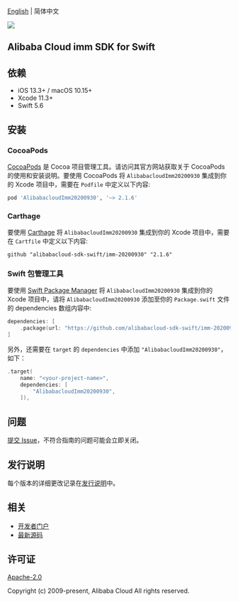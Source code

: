 [English](README.md) | 简体中文

![](https://aliyunsdk-pages.alicdn.com/icons/AlibabaCloud.svg)

## Alibaba Cloud imm SDK for Swift

## 依赖

- iOS 13.3+ / macOS 10.15+
- Xcode 11.3+
- Swift 5.6

## 安装

### CocoaPods

[CocoaPods](https://cocoapods.org) 是 Cocoa 项目管理工具。请访问其官方网站获取关于 CocoaPods 的使用和安装说明。要使用 CocoaPods 将 `AlibabacloudImm20200930` 集成到你的 Xcode 项目中，需要在 `Podfile` 中定义以下内容:

```ruby
pod 'AlibabacloudImm20200930', '~> 2.1.6'
```

### Carthage

要使用 [Carthage](https://github.com/Carthage/Carthage) 将 `AlibabacloudImm20200930` 集成到你的 Xcode 项目中，需要在 `Cartfile` 中定义以下内容:

```ogdl
github "alibabacloud-sdk-swift/imm-20200930" "2.1.6"
```

### Swift 包管理工具

要使用 [Swift Package Manager](https://swift.org/package-manager/) 将 `AlibabacloudImm20200930` 集成到你的 Xcode 项目中，请将 `AlibabacloudImm20200930` 添加至你的 `Package.swift` 文件的 dependencies 数组内容中:

```swift
dependencies: [
    .package(url: "https://github.com/alibabacloud-sdk-swift/imm-20200930.git", from: "2.1.6")
]
```

另外，还需要在 `target` 的 `dependencies` 中添加 `"AlibabacloudImm20200930"`，如下：

```swift
.target(
    name: "<your-project-name>",
    dependencies: [
        "AlibabacloudImm20200930",
    ]),
```

## 问题

[提交 Issue](https://github.com/alibabacloud-sdk-swift/imm-20200930/issues/new)，不符合指南的问题可能会立即关闭。

## 发行说明

每个版本的详细更改记录在[发行说明](./ChangeLog.txt)中。

## 相关

* [开发者门户](https://next.api.aliyun.com/home)
* [最新源码](https://github.com/alibabacloud-sdk-swift/imm-20200930)

## 许可证

[Apache-2.0](http://www.apache.org/licenses/LICENSE-2.0)

Copyright (c) 2009-present, Alibaba Cloud All rights reserved.
